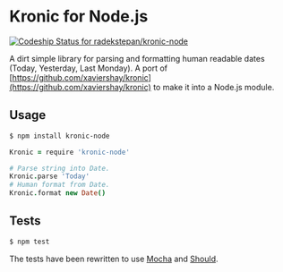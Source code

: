 # Kronic for Node.js

[ ![Codeship Status for radekstepan/kronic-node](https://www.codeship.io/projects/f8465380-6f12-0130-c859-22000a1d8b6d/status?branch=master)](https://www.codeship.io/projects/1946)

A dirt simple library for parsing and formatting human readable dates (Today, Yesterday, Last Monday). A port of [https://github.com/xaviershay/kronic](https://github.com/xaviershay/kronic) to make it into a Node.js module.

## Usage

```bash
$ npm install kronic-node
```

```coffeescript
Kronic = require 'kronic-node'

# Parse string into Date.
Kronic.parse 'Today'
# Human format from Date.
Kronic.format new Date()
```

## Tests

```bash
$ npm test
```

The tests have been rewritten to use [Mocha](http://visionmedia.github.com/mocha/) and [Should](https://github.com/visionmedia/should.js/tree/).